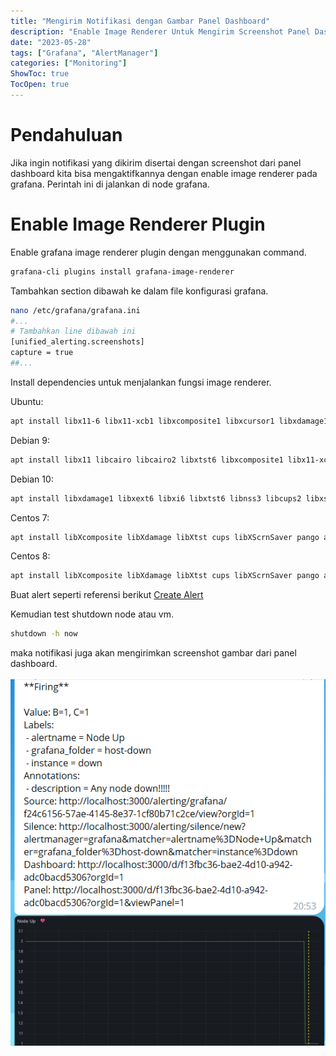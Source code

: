 ```yaml
---
title: "Mengirim Notifikasi dengan Gambar Panel Dashboard"
description: "Enable Image Renderer Untuk Mengirim Screenshot Panel Dashboard ke Notifikasi"
date: "2023-05-28"
tags: ["Grafana", "AlertManager"]
categories: ["Monitoring"]
ShowToc: true
TocOpen: true
---
```


# Pendahuluan

Jika ingin notifikasi yang dikirim disertai dengan screenshot dari panel dashboard kita bisa mengaktifkannya dengan enable image renderer pada grafana. Perintah ini di jalankan di node grafana.

# Enable Image Renderer Plugin

Enable grafana image renderer plugin dengan menggunakan command.

```bash
grafana-cli plugins install grafana-image-renderer
```

Tambahkan section dibawah ke dalam file konfigurasi grafana.

```bash
nano /etc/grafana/grafana.ini
#...
# Tambahkan line dibawah ini
[unified_alerting.screenshots]
capture = true
##...
```

Install dependencies untuk menjalankan fungsi image renderer.

Ubuntu:

```bash
apt install libx11-6 libx11-xcb1 libxcomposite1 libxcursor1 libxdamage1 libxext6 libxfixes3 libxi6 libxrender1 libxtst6 libglib2.0-0 libnss3 libcups2  libdbus-1-3 libxss1 libxrandr2 libgtk-3-0 libasound2 libxcb-dri3-0 libgbm1 libxshmfence1
```

Debian 9:

```bash
apt install libx11 libcairo libcairo2 libxtst6 libxcomposite1 libx11-xcb1 libxcursor1 libxdamage1 libnss3 libcups libcups2 libxss libxss1 libxrandr2 libasound2 libatk1.0-0 libatk-bridge2.0-0 libpangocairo-1.0-0 libgtk-3-0 libgbm1 libxshmfence1
```

Debian 10:

```bash
apt install libxdamage1 libxext6 libxi6 libxtst6 libnss3 libcups2 libxss1 libxrandr2 libasound2 libatk1.0-0 libatk-bridge2.0-0 libpangocairo-1.0-0 libpango-1.0-0 libcairo2 libatspi2.0-0 libgtk3.0-cil libgdk3.0-cil libx11-xcb-dev libgbm1 libxshmfence1
```

Centos 7:

```bash
apt install libXcomposite libXdamage libXtst cups libXScrnSaver pango atk adwaita-cursor-theme adwaita-icon-theme at at-spi2-atk at-spi2-core cairo-gobject colord-libs dconf desktop-file-utils ed emacs-filesystem gdk-pixbuf2 glib-networking gnutls gsettings-desktop-schemas gtk-update-icon-cache gtk3 hicolor-icon-theme jasper-libs json-glib libappindicator-gtk3 libdbusmenu libdbusmenu-gtk3 libepoxy liberation-fonts liberation-narrow-fonts liberation-sans-fonts liberation-serif-fonts libgusb libindicator-gtk3 libmodman libproxy libsoup libwayland-cursor libwayland-egl libxkbcommon m4 mailx nettle patch psmisc redhat-lsb-core redhat-lsb-submod-security rest spax time trousers xdg-utils xkeyboard-config alsa-lib
```

Centos 8:

```bash
apt install libXcomposite libXdamage libXtst cups libXScrnSaver pango atk adwaita-cursor-theme adwaita-icon-theme at at-spi2-atk at-spi2-core cairo-gobject colord-libs dconf desktop-file-utils ed emacs-filesystem gdk-pixbuf2 glib-networking gnutls gsettings-desktop-schemas gtk-update-icon-cache gtk3 hicolor-icon-theme jasper-libs json-glib libappindicator-gtk3 libdbusmenu libdbusmenu-gtk3 libepoxy liberation-fonts liberation-narrow-fonts liberation-sans-fonts liberation-serif-fonts libgusb libindicator-gtk3 libmodman libproxy libsoup libwayland-cursor libwayland-egl libxkbcommon m4 mailx nettle patch psmisc redhat-lsb-core redhat-lsb-submod-security rest spax time trousers xdg-utils xkeyboard-config alsa-lib libX11-xcb
```

Buat alert seperti referensi berikut [Create Alert](https://blog.opstekel.com/posts/membuat-dashboard-dan-alert/#create-alert)

Kemudian test shutdown node atau vm.

```bash
shutdown -h now
```

maka notifikasi juga akan mengirimkan screenshot gambar dari panel dashboard.

![](/images/image-renderer.png)